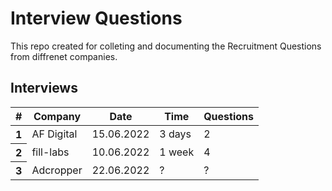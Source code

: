 # Interview Questions

This repo created for colleting and documenting the Recruitment Questions from diffrenet companies.

## Interviews

<table class="table table-striped-columns">
  <thead>
    <tr>
      <th scope="col">#</th>
      <th scope="col">Company</th>
      <th scope="col">Date</th>
      <th scope="col">Time</th>
      <th scope="col">Questions</th>
    </tr>
  </thead>
  <tbody>
    <tr>
      <th scope="row">1</th>
      <td>AF Digital</td>
      <td>15.06.2022</td>
      <td>3 days</td>
       <td>2</td>
    </tr>
    <tr>
      <th scope="row">2</th>
      <td>fill-labs</td>
      <td>10.06.2022</td>
      <td>1 week</td>
         <td>4</td>
    </tr>
    <tr>
      <th scope="row">3</th>
      <td>Adcropper</td>
      <td>22.06.2022</td>
       <td>?</td>
       <td>?</td>
    </tr>
  </tbody>
</table>

